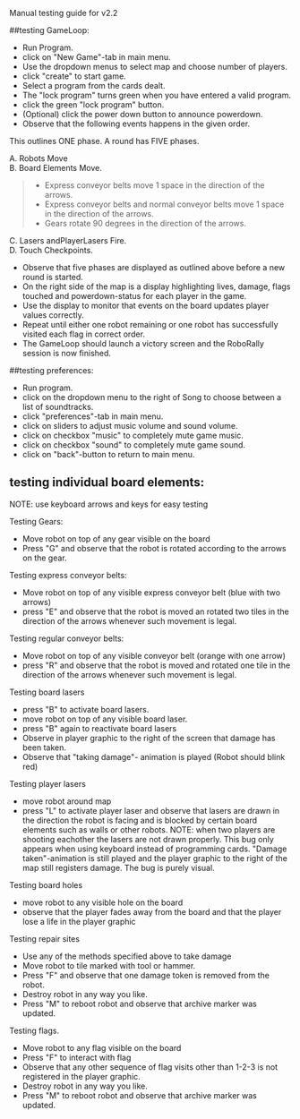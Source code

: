 Manual testing guide for v2.2

##testing GameLoop:

-   Run Program.
-   click on "New Game"-tab in main menu.
-   Use the dropdown menus to select map and choose number of players.
-   click "create" to start game.
-   Select a program from the cards dealt.
-   The "lock program" turns green when you have entered a valid
    program.
-   click the green "lock program" button.
-   (Optional) click the power down button to announce powerdown.
-   Observe that the following events happens in the given order.

This outlines ONE phase. A round has FIVE phases.

A. Robots Move   
B. Board Elements Move.
>  -    Express conveyor belts move 1 space in the direction of the arrows.  
>  -    Express conveyor belts and normal conveyor belts move 1 space in the direction of the arrows.
>  -    Gears rotate 90 degrees in the direction of the arrows.
>
C. Lasers andPlayerLasers Fire.  
D. Touch Checkpoints.

-   Observe that five phases are displayed as outlined above before a
    new round is started.
-   On the right side of the map is a display highlighting lives,
    damage, flags touched and powerdown-status for each player in the
    game.
-   Use the display to monitor that events on the board updates player
    values correctly.
-   Repeat until either one robot remaining or one robot has
    successfully visited each flag in correct order.
-   The GameLoop should launch a victory screen and the RoboRally
    session is now finished.


##testing preferences:

-   Run program.
-   click on the dropdown menu to the right of Song to choose between a
    list of soundtracks.
-   click "preferences"-tab in main menu.
-   click on sliders to adjust music volume and sound volume.
-   click on checkbox "music" to completely mute game music.
-   click on checkbox "sound" to completely mute game sound.
-   click on "back"-button to return to main menu.

## testing individual board elements:
NOTE: use keyboard arrows and keys for easy testing

Testing Gears:
-  Move robot on top of any gear visible on the board
- Press "G" and observe that the robot is rotated according to the arrows on the gear.

Testing express conveyor belts:
- Move robot on top of any visible express conveyor belt (blue with two arrows)
- press "E" and observe that the robot is moved an rotated two tiles in the direction of the arrows whenever such movement is legal.

Testing regular conveyor belts:
- Move robot on top of any visible conveyor belt (orange with one arrow)
- press "R" and observe that the robot is moved and rotated one tile in the direction of the arrows whenever such movement is legal.

Testing board lasers
- press "B" to activate board lasers.
- move robot on top of any visible board laser.
- press "B" again to reactivate board lasers
- Observe in player graphic to the right of the screen that damage has been taken.
- Observe that "taking damage"- animation is played (Robot should blink red)

Testing player lasers
- move robot around map
- press "L" to activate player laser and observe that lasers are drawn in the direction the robot is facing and is blocked by certain board elements such as walls or other robots.
NOTE: when two players are shooting eachother the lasers are not drawn properly. This bug only appears when using keyboard instead of programming cards. "Damage taken"-animation is still played and the player graphic to the right of the map still registers damage. The bug is purely visual.

Testing board holes
- move robot to any visible hole on the board
- observe that the player fades away from the board and that the player lose a life in the player graphic

Testing repair sites
- Use any of the methods specified above to take damage
- Move robot to tile marked with tool or hammer.
- Press "F" and observe that one damage token is removed from the robot.
- Destroy robot in any way you like.
- Press "M" to reboot robot and observe that archive marker was updated.

Testing flags.
- Move robot to any flag visible on the board
- Press "F" to interact with flag
- Observe that any other sequence of flag visits other than 1-2-3 is not registered in the player graphic.
- Destroy robot in any way you like.
- Press "M" to reboot robot and observe that archive marker was updated.
